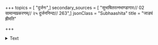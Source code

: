 +++
topics = [ "दुर्जनः",]
secondary_sources = [ "सुभाषितरत्नभाण्डागारः// 02 सामान्यप्रकरणम्// २५ दुर्जननिन्दा// 263",]
jsonClass = "Subhaashita"
title = "जाड्यं ह्रीमति"

+++

<details><summary>Text</summary>

जाड्यं ह्रीमति गण्यते व्रतरुचौ दम्भः शुचौ कैतवं शूरे निर्घृणता मुनौ विमतिता दैन्यं प्रियालापिनि।  
तेजस्विन्यवलिप्तता मुखरता वक्तर्यशक्तिः स्थिरे तत्को नाम गुणो भवेत्स गुणिनां यो दुर्जनैर्नाङ्कितः॥
</details>
